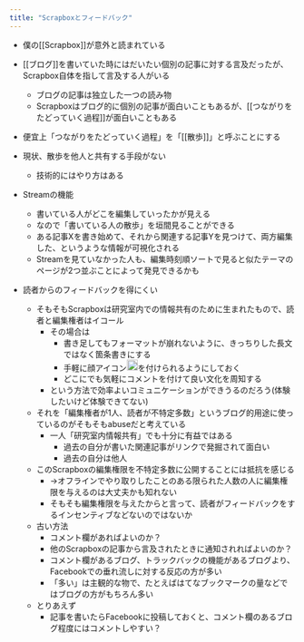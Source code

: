```yaml
---
title: "Scrapboxとフィードバック"
---
```


- 僕の[[Scrapbox]]が意外と読まれている
- [[ブログ]]を書いていた時にはだいたい個別の記事に対する言及だったが、Scrapbox自体を指して言及する人がいる
    - ブログの記事は独立した一つの読み物
    - Scrapboxはブログ的に個別の記事が面白いこともあるが、[[つながりをたどっていく過程]]が面白いこともある
- 便宜上「つながりをたどっていく過程」を「[[散歩]]」と呼ぶことにする
- 現状、散歩を他人と共有する手段がない
    - 技術的にはやり方はある

- Streamの機能
    - 書いている人がどこを編集していったかが見える
    - なので「書いている人の散歩」を垣間見ることができる
    - ある記事Xを書き始めて、それから関連する記事Yを見つけて、両方編集した、というような情報が可視化される
    - Streamを見ていなかった人も、編集時刻順ソートで見ると似たテーマのページが2つ並ぶことによって発見できるかも

- 読者からのフィードバックを得にくい
    - そもそもScrapboxは研究室内での情報共有のために生まれたもので、読者と編集権者はイコール
        - その場合は
            - 書き足してもフォーマットが崩れないように、きっちりした長文ではなく箇条書きにする
            - 手軽に顔アイコン<img src='https://scrapbox.io/api/pages/nishio/nishio/icon' alt='nishio.icon' height="19.5"/>を付けられるようにしておく
            - どこにでも気軽にコメントを付けて良い文化を周知する
        - という方法で効率よいコミュニケーションができうるのだろう(体験したいけど体験できてない)
    - それを「編集権者が1人、読者が不特定多数」というブログ的用途に使っているのがそもそもabuseだと考えている
        - 一人「研究室内情報共有」でも十分に有益ではある
            - 過去の自分が書いた関連記事がリンクで発掘されて面白い
            - 過去の自分は他人
    - このScrapboxの編集権限を不特定多数に公開することには抵抗を感じる
        - →オフラインでやり取りしたことのある限られた人数の人に編集権限を与えるのは大丈夫かも知れない
        - そもそも編集権限を与えたからと言って、読者がフィードバックをするインセンティブなどないのではないか
    - 古い方法
        - コメント欄があればよいのか？
        - 他のScrapboxの記事から言及されたときに通知されればよいのか？
        - コメント欄があるブログ、トラックバックの機能があるブログより、Facebookでの垂れ流しに対する反応の方が多い
        - 「多い」は主観的な物で、たとえばはてなブックマークの量などではブログの方がもちろん多い
    - とりあえず
        - 記事を書いたらFacebookに投稿しておくと、コメント欄のあるブログ程度にはコメントしやすい？
